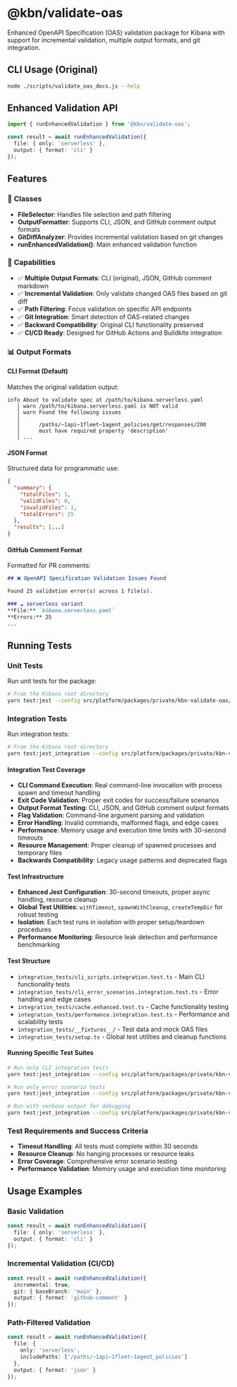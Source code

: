 # @kbn/validate-oas

Enhanced OpenAPI Specification (OAS) validation package for Kibana with support for incremental validation, multiple output formats, and git integration.

<!-- TODO: update README to include minimal nescessary documentation from the docs folder -->

## CLI Usage (Original)

```bash
node ./scripts/validate_oas_docs.js --help
```

## Enhanced Validation API

```typescript
import { runEnhancedValidation } from '@kbn/validate-oas';

const result = await runEnhancedValidation({
  file: { only: 'serverless' },
  output: { format: 'cli' }
});
```

## Features

### 🔧 **Classes**

- **FileSelector**: Handles file selection and path filtering
- **OutputFormatter**: Supports CLI, JSON, and GitHub comment output formats
- **GitDiffAnalyzer**: Provides incremental validation based on git changes
- **runEnhancedValidation()**: Main enhanced validation function

### 🎯 **Capabilities**

- ✅ **Multiple Output Formats**: CLI (original), JSON, GitHub comment markdown
- ✅ **Incremental Validation**: Only validate changed OAS files based on git diff
- ✅ **Path Filtering**: Focus validation on specific API endpoints
- ✅ **Git Integration**: Smart detection of OAS-related changes
- ✅ **Backward Compatibility**: Original CLI functionality preserved
- ✅ **CI/CD Ready**: Designed for GitHub Actions and Buildkite integration

### 📊 **Output Formats**

#### CLI Format (Default)
Matches the original validation output:
```
info About to validate spec at /path/to/kibana.serverless.yaml
   │ warn /path/to/kibana.serverless.yaml is NOT valid
   │ warn Found the following issues
   │
   │      /paths/~1api~1fleet~1agent_policies/get/responses/200
   │      must have required property 'description'
   │ ...
```

#### JSON Format
Structured data for programmatic use:
```json
{
  "summary": {
    "totalFiles": 1,
    "validFiles": 0,
    "invalidFiles": 1,
    "totalErrors": 25
  },
  "results": [...]
}
```

#### GitHub Comment Format
Formatted for PR comments:
```markdown
## ❌ OpenAPI Specification Validation Issues Found

Found 25 validation error(s) across 1 file(s).

### ☁️ serverless variant
**File:** `kibana.serverless.yaml`
**Errors:** 25
...
```

## Running Tests

### Unit Tests

Run unit tests for the package:

```bash
# From the Kibana root directory
yarn test:jest --config src/platform/packages/private/kbn-validate-oas/jest.config.js
```

### Integration Tests

Run integration tests:

```bash
# From the Kibana root directory
yarn test:jest_integration --config src/platform/packages/private/kbn-validate-oas/jest.integration.config.js
```

#### Integration Test Coverage

- **CLI Command Execution**: Real command-line invocation with process spawn and timeout handling
- **Exit Code Validation**: Proper exit codes for success/failure scenarios  
- **Output Format Testing**: CLI, JSON, and GitHub comment output formats
- **Flag Validation**: Command-line argument parsing and validation
- **Error Handling**: Invalid commands, malformed flags, and edge cases
- **Performance**: Memory usage and execution time limits with 30-second timeouts
- **Resource Management**: Proper cleanup of spawned processes and temporary files
- **Backwards Compatibility**: Legacy usage patterns and deprecated flags

#### Test Infrastructure

- **Enhanced Jest Configuration**: 30-second timeouts, proper async handling, resource cleanup
- **Global Test Utilities**: `withTimeout`, `spawnWithCleanup`, `createTempDir` for robust testing
- **Isolation**: Each test runs in isolation with proper setup/teardown procedures
- **Performance Monitoring**: Resource leak detection and performance benchmarking

#### Test Structure

- `integration_tests/cli_scripts.integration.test.ts` - Main CLI functionality tests
- `integration_tests/cli_error_scenarios.integration.test.ts` - Error handling and edge cases
- `integration_tests/cache.enhanced.test.ts` - Cache functionality testing
- `integration_tests/performance.integration.test.ts` - Performance and scalability tests
- `integration_tests/__fixtures__/` - Test data and mock OAS files
- `integration_tests/setup.ts` - Global test utilities and cleanup functions

#### Running Specific Test Suites

```bash
# Run only CLI integration tests
yarn test:jest_integration --config src/platform/packages/private/kbn-validate-oas/jest.integration.config.js --testNamePattern="CLI Scripts Integration"

# Run only error scenario tests  
yarn test:jest_integration --config src/platform/packages/private/kbn-validate-oas/jest.integration.config.js --testNamePattern="Error Scenarios"

# Run with verbose output for debugging
yarn test:jest_integration --config src/platform/packages/private/kbn-validate-oas/jest.integration.config.js --verbose
```

### Test Requirements and Success Criteria

- **Timeout Handling**: All tests must complete within 30 seconds
- **Resource Cleanup**: No hanging processes or resource leaks
- **Error Coverage**: Comprehensive error scenario testing
- **Performance Validation**: Memory usage and execution time monitoring

## Usage Examples

### Basic Validation
```typescript
const result = await runEnhancedValidation({
  file: { only: 'serverless' },
  output: { format: 'cli' }
});
```

### Incremental Validation (CI/CD)
```typescript
const result = await runEnhancedValidation({
  incremental: true,
  git: { baseBranch: 'main' },
  output: { format: 'github-comment' }
});
```

### Path-Filtered Validation
```typescript
const result = await runEnhancedValidation({
  file: { 
    only: 'serverless',
    includePaths: ['/paths/~1api~1fleet~1agent_policies']
  },
  output: { format: 'json' }
});
```
